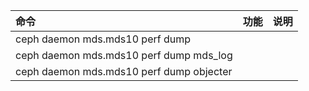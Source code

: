 |命令|功能|说明|
|:-|:-|:-|
|ceph daemon mds.mds10 perf dump|||
|ceph daemon mds.mds10 perf dump mds_log|||
|ceph daemon mds.mds10 perf dump objecter|||
